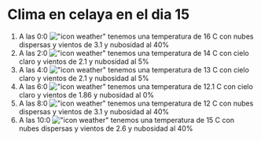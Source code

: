 # Clima en celaya en el dia 15

1. A las 0:0 !["icon weather"](http://openweathermap.org/img/w/03n.png) tenemos una temperatura de 16 C con nubes dispersas y  vientos de 3.1 y nubosidad al 40%
1. A las 2:0 !["icon weather"](http://openweathermap.org/img/w/02n.png) tenemos una temperatura de 14 C con cielo claro y  vientos de 2.1 y nubosidad al 5%
1. A las 4:0 !["icon weather"](http://openweathermap.org/img/w/02n.png) tenemos una temperatura de 13 C con cielo claro y  vientos de 2.1 y nubosidad al 5%
1. A las 6:0 !["icon weather"](http://openweathermap.org/img/w/01n.png) tenemos una temperatura de 12.1 C con cielo claro y  vientos de 1.86 y nubosidad al 0%
1. A las 8:0 !["icon weather"](http://openweathermap.org/img/w/03n.png) tenemos una temperatura de 12 C con nubes dispersas y  vientos de 3.1 y nubosidad al 40%
1. A las 10:0 !["icon weather"](http://openweathermap.org/img/w/03d.png) tenemos una temperatura de 15 C con nubes dispersas y  vientos de 2.6 y nubosidad al 40%
